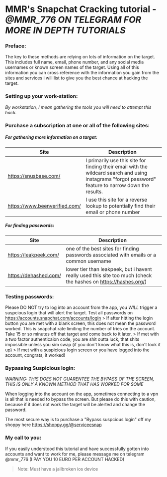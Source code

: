 # MMR's Snapchat Cracking tutorial	-	*@MMR_776 ON TELEGRAM FOR MORE IN DEPTH TUTORIALS*

### Preface:
The key to these methods are relying on lots of information on the target. This includes full name, email, phone number, and any social media usernames or known screen names of the target. Using all of this information you can cross reference with the information you gain from the sites and services i will list to give you the best chance at hacking the target.
		
### Setting up your work-station:
*By workstation, I mean gathering the tools you will need to attempt this hack.*
		
### Purchase a subscription at one or all of the following sites:
		
##### For gathering more information on a target:
Site | Description
------------ | ------------
https://snusbase.com/ | I primarily use this site for finding their email with the wildcard search and using instagrams "forgot password" feature to narrow down the results.
https://www.beenverified.com/ | I use this site for a reverse lookup to potentially find their email or phone number
		
##### For finding passwords:
Site | Description
------------ | ------------
https://leakpeek.com/ | one of the best sites for finding passwords associated with emails or a common username
https://dehashed.com/ | lower tier than leakpeek, but i havent really used this site too much (check the hashes on https://hashes.org/)
				
### Testing passwords:
Please DO NOT try to log into an account from the app, you *WILL* trigger a suspcious login that will alert the target. Test all passwords on https://accounts.snapchat.com/accounts/login 
		> If after hitting the login button you are met with a blank screen, this does not mean the password worked. This is snapchat rate limiting the number of tries on the account. Take 15 or so minutes off that target and come back to it later.
		> If met with a two factor authenticaion code, you are shit outta luck, that shits impossible unless you sim swap (if you don't know what this is, don't look it up)
		> If met with a suspicious login screen or you have logged into the account, congrats, it worked!
		
### Bypassing Suspicious login:
*WARNING: THIS DOES NOT GUARENTEE THE BYPASS OF THE SCREEN, THIS IS ONLY A KNOWN METHOD THAT HAS WORKED FOR SOME*
		
When logging into the account on the app, sometimes connecting to a vpn is all that is needed to bypass the screen. But please do this with caution, because if it does not work the target will be alerted and change the password.
		
The most secure way is to purchase a "Bypass suspcious login" off my shoppy here https://shoppy.gg/@serviceesnap
		
### My call to you:
		
If you easily understood this tutorial and have successfully gotten into accounts and want to work for me, please message me on telegram @mmr_776 (I PAY YOU 10 EURO PER ACCOUNT HACKED)
		
> Note: Must have a jailbroken ios device
